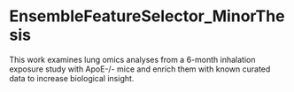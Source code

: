 # EnsembleFeatureSelector_MinorThesis

This work examines lung omics analyses from a 6-month inhalation exposure study with ApoE-/- mice and enrich them with known curated data to increase biological insight.
